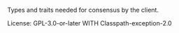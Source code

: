 Types and traits needed for consensus by the client.

License: GPL-3.0-or-later WITH Classpath-exception-2.0